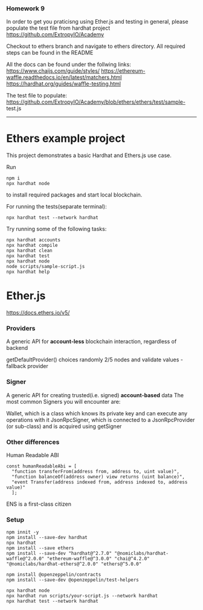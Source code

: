 ### Homework 9

In order to get you praticisng using Ether.js and testing in general, please populate the test file from hardhat project https://github.com/ExtropyIO/Academy

Checkout to ethers branch and navigate to ethers directory. All required steps can be found in the README

All the docs can be found under the follwing links: https://www.chaijs.com/guide/styles/ https://ethereum-waffle.readthedocs.io/en/latest/matchers.html https://hardhat.org/guides/waffle-testing.html

The test file to populate: https://github.com/ExtropyIO/Academy/blob/ethers/ethers/test/sample- test.js

---
# Ethers example project

This project demonstrates a basic Hardhat and Ethers.js use case.

Run

```
npm i
npx hardhat node
```

to install required packages and start local blockchain.

For running the tests(separate terminal):

```
npx hardhat test --network hardhat
```

Try running some of the following tasks:

```shell
npx hardhat accounts
npx hardhat compile
npx hardhat clean
npx hardhat test
npx hardhat node
node scripts/sample-script.js
npx hardhat help
```

# Ether.js

https://docs.ethers.io/v5/

### Providers

A generic API for **account-less** blockchain interaction, regardless of backend

getDefaultProvider() choices randomly 2/5 nodes and validate values - fallback provider

### Signer

A generic API for creating trusted(i.e. signed) **account-based** data
The most common Signers you will encounter are:

Wallet, which is a class which knows its private key and can execute any operations with it
JsonRpcSigner, which is connected to a JsonRpcProvider (or sub-class) and is acquired using getSigner

### Other differences

Human Readable ABI

```
const humanReadableAbi = [
  "function transferFrom(address from, address to, uint value)",
  "function balanceOf(address owner) view returns (uint balance)",
  "event Transfer(address indexed from, address indexed to, address value)"
  ];
```

ENS is a first-class citizen

### Setup

```
npm innit -y
npm install --save-dev hardhat
npx hardhat
npm install --save ethers
npm install --save-dev "hardhat@^2.7.0" "@nomiclabs/hardhat-waffle@^2.0.0" "ethereum-waffle@^3.0.0" "chai@^4.2.0" "@nomiclabs/hardhat-ethers@^2.0.0" "ethers@^5.0.0"

npm install @openzeppelin/contracts
npm install --save-dev @openzeppelin/test-helpers
```

```
npx hardhat node
npx hardhat run scripts/your-script.js --network hardhat
npx hardhat test --network hardhat
```